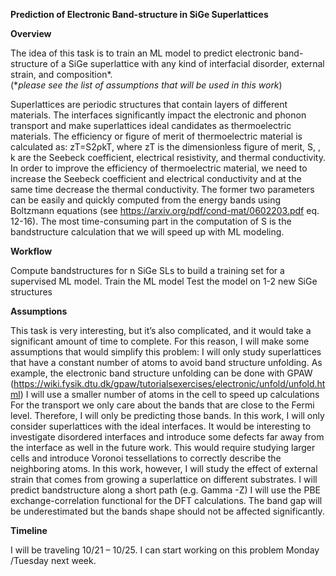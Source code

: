 **Prediction of Electronic Band-structure in SiGe Superlattices**

**Overview**

The idea of this task is to train an ML model to predict electronic band-structure of a SiGe superlattice with any kind of interfacial disorder, external strain, and composition*.   
(**please see the list of assumptions that will be used in this work*)

Superlattices are periodic structures that contain layers of different materials. The interfaces significantly impact the electronic and phonon transport and make superlattices ideal candidates as thermoelectric materials. The efficiency or figure of merit of thermoelectric material is calculated as:
zT=S2ρkT,
where zT is the dimensionless figure of merit, S, ,  k  are the Seebeck coefficient, electrical resistivity, and thermal conductivity. In order to improve the efficiency of thermoelectric material, we need to increase the Seebeck coefficient and electrical conductivity and at the same time decrease the thermal conductivity.  The former two parameters can be easily and quickly computed from the energy bands using Boltzmann equations (see https://arxiv.org/pdf/cond-mat/0602203.pdf eq. 12-16). The most time-consuming part in the computation of S is the bandstructure calculation that we will speed up with ML modeling. 
 
**Workflow**

Compute bandstructures for n SiGe SLs to build a training set for a supervised ML model. 
Train the ML model 
Test the model on 1-2 new SiGe structures 

**Assumptions**

This task is very interesting, but it’s also complicated, and it would take a significant amount of time to complete. For this reason, I will make some assumptions that would simplify this problem:
I will only study superlattices that have a constant number of atoms to avoid band structure unfolding. As example, the electronic band structure unfolding can be done with GPAW (https://wiki.fysik.dtu.dk/gpaw/tutorialsexercises/electronic/unfold/unfold.html)
I will use a smaller number of atoms in the cell to speed up calculations 
For the transport we only care about the bands that are close to the Fermi level. Therefore, I will only be predicting those bands. 
In this work, I will only consider superlattices with the ideal interfaces. It would be interesting to investigate disordered interfaces and introduce some defects far away from the interface as well in the future work. This would require studying larger cells and introduce Voronoi tessellations to correctly describe the neighboring atoms. In this work, however, I will study the effect of external strain that comes from growing a superlattice on different substrates.
I will predict bandstructure along a short path (e.g. Gamma -Z) 
I will use the PBE exchange-correlation functional for the DFT calculations. The band gap will be underestimated but the bands shape should not be affected significantly. 

**Timeline**

I will be traveling 10/21 – 10/25. I can start working on this problem Monday /Tuesday next week. 

